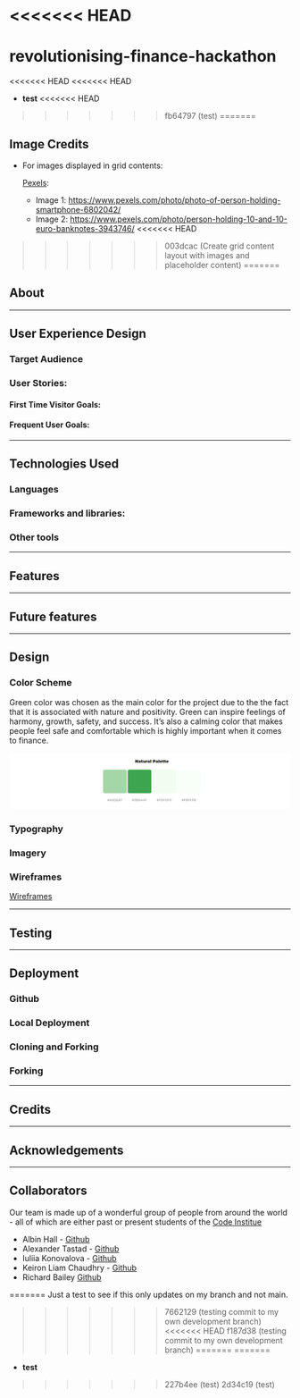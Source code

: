 <<<<<<< HEAD
=======
# revolutionising-finance-hackathon

<<<<<<< HEAD
<<<<<<< HEAD

* **test**
<<<<<<< HEAD
>>>>>>> fb64797 (test)
=======

## Image Credits

* For images displayed in grid contents:

    [Pexels](https://www.pexels.com/):
    - Image 1: https://www.pexels.com/photo/photo-of-person-holding-smartphone-6802042/
    - Image 2: https://www.pexels.com/photo/person-holding-10-and-10-euro-banknotes-3943746/
<<<<<<< HEAD
>>>>>>> 003dcac (Create grid content layout with images and placeholder content)
=======
## About 

---

## User Experience Design


### Target Audience


### User Stories:

#### First Time Visitor Goals:


#### Frequent User Goals:

---


## Technologies Used

### Languages



### Frameworks and libraries:



### Other tools



---


## Features



---

## Future features


---


## Design


### Color Scheme

Green color was chosen as the main color for the project due to the the fact that it is associated with nature and positivity. Green can inspire feelings of harmony, growth, safety, and success. It’s also a calming color that makes people feel safe and comfortable which is highly important when it comes to finance.

![Color palette](documentation/design/color_palette.png)
### Typography


### Imagery




### Wireframes

[Wireframes](documentation/wireframes/hackathon_jan_20223.pdf)


---


## Testing


---


## Deployment

### Github


### Local Deployment


### Cloning and Forking 



### Forking


---


## Credits


---

## Acknowledgements


---

## Collaborators

Our team is made up of a wonderful group of people from around the world - all of which are either past or present students of the [Code Institue](https://codeinstitute.net/global/)

- Albin Hall - [Github](https://github.com/AlbinHall)
- Alexander Tastad - [Github](https://github.com/AVTpepper)
- Iuliia Konovalova - [Github](https://github.com/IuliiaKonovalova)
- Keiron Liam Chaudhry - [Github](https://github.com/keironchaudhry)
- Richard Bailey [Github](https://github.com/Rsrbai)

=======
Just a test to see if this only updates on my branch and not main.
>>>>>>> 7662129 (testing commit to my own development branch)
<<<<<<< HEAD
>>>>>>> f187d38 (testing commit to my own development branch)
=======
=======

* **test**
>>>>>>> 227b4ee (test)
>>>>>>> 2d34c19 (test)

